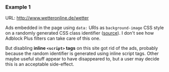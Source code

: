 ### Example 1

URL: <http://www.wetteronline.de/wetter>

Ads embedded in the page using `data:` URIs as `background-image` CSS style on a randomly generated CSS class identifier ([source](https://adblockplus.org/forum/viewtopic.php?f=2&t=25452)). I don't see how Adblock Plus filters can take care of this one.

But disabling **inline `<script>` tags** on this site got rid of the ads, probably because the random identifier is generated using inline script tags. Other maybe useful stuff appear to have disappeared to, but a user may decide this is an acceptable side-effect.